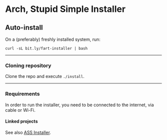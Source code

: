 # Arch, Stupid Simple Installer

## Auto-install

On a (preferably) freshly installed system, run:

```
curl -sL bit.ly/fart-installer | bash
```

<hr>

### Cloning repository

Clone the repo and execute `./install`.

<hr>

### Requirements

In order to run the installer, you need to be connected to the internet, via
cable or Wi-Fi.

#### Linked projects

See also [ASS Installer](https://github.com/theedoran/ASS).
